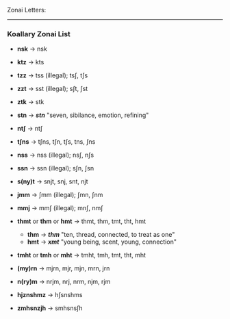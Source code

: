 Zonai Letters:

****
### Koallary Zonai List
- **nsk** -> nsk
- **ktz** -> kts
- **tzz** -> tss (illegal); tsʃ, tʃs
- **zzt** -> sst (illegal); sʃt, ʃst
- **ztk** -> stk
- **stn** -> ***stn*** "seven, sibilance, emotion, refining"
- **ntʃ** -> ntʃ
- **tʃns** -> tʃns, tʃn, tʃs, tns, ʃns
- **nss** -> nss (illegal); nsʃ, nʃs
- **ssn** -> ssn (illegal); sʃn, ʃsn
- **s(ny)t** -> snjt, snj, snt, njt
- **jmm** -> ʃmm (illegal); ʃmn, ʃnm
- **mmj** -> mmʃ (illegal); mnʃ, nmʃ
- **thmt** or **thm** or **hmt** -> thmt, thm, tmt, tht, hmt
	- **thm** -> ***thm*** "ten, thread, connected, to treat as one"
	- **hmt** -> ***xmt*** "young being, scent, young, connection"
- **tmht** or **tmh** or **mht** -> tmht, tmh, tmt, tht, mht
- **(my)rn** -> mjrn, mjr, mjn, mrn, jrn
- **n(ry)m** -> nrjm, nrj, nrm, njm, rjm

- **hjznshmz** -> hʃsnshms
- **zmhsnzjh** -> smhsnsʃh